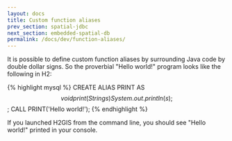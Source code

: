 ```yaml
---
layout: docs
title: Custom function aliases
prev_section: spatial-jdbc
next_section: embedded-spatial-db
permalink: /docs/dev/function-aliases/
---
```


It is possible to define custom function aliases by surrounding Java code by
double dollar signs.  So the proverbial "Hello world!" program looks like the
following in H2:

{% highlight mysql %}
CREATE ALIAS PRINT AS $$ void print(String s) {
    System.out.println(s); } $$;
CALL PRINT('Hello world!');
{% endhighlight %}

If you launched H2GIS from the command line, you should see "Hello world!"
printed in your console.
